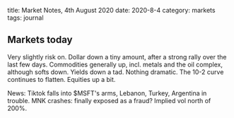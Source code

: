 title: Market Notes, 4th August 2020
date: 2020-8-4
category: markets
tags: journal

## Markets today

Very slightly risk on.
Dollar down a tiny amount, after a strong rally over the last few days. 
Commodities generally up, incl. metals and the oil complex, although softs down.
Yields down a tad. Nothing dramatic. The 10-2 curve continues to flatten.
Equities up a bit.

News: Tiktok falls into $MSFT's arms, Lebanon, Turkey, Argentina in trouble. 
MNK crashes: finally exposed as a fraud? Implied vol north of 200%.

